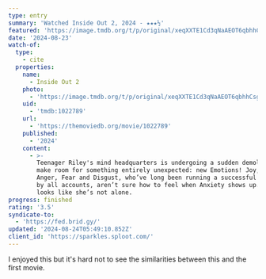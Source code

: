 ```yaml
---
type: entry
summary: 'Watched Inside Out 2, 2024 - ★★★½'
featured: 'https://image.tmdb.org/t/p/original/xeqXXTE1Cd3qNaAEOT6qbhhCsgJ.jpg'
date: '2024-08-23'
watch-of:
  type:
    - cite
  properties:
    name:
      - Inside Out 2
    photo:
      - 'https://image.tmdb.org/t/p/original/xeqXXTE1Cd3qNaAEOT6qbhhCsgJ.jpg'
    uid:
      - 'tmdb:1022789'
    url:
      - 'https://themoviedb.org/movie/1022789'
    published:
      - '2024'
    content:
      - >-
        Teenager Riley's mind headquarters is undergoing a sudden demolition to
        make room for something entirely unexpected: new Emotions! Joy, Sadness,
        Anger, Fear and Disgust, who’ve long been running a successful operation
        by all accounts, aren’t sure how to feel when Anxiety shows up. And it
        looks like she’s not alone.
progress: finished
rating: '3.5'
syndicate-to:
  - 'https://fed.brid.gy/'
updated: '2024-08-24T05:49:10.852Z'
client_id: 'https://sparkles.sploot.com/'
---
```

I enjoyed this but it's hard not to see the similarities between this and the first movie.

